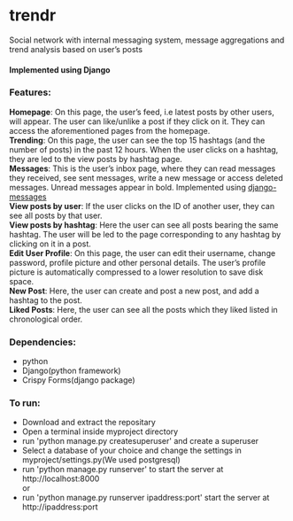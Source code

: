 # trendr
Social network with internal messaging system, message aggregations and trend analysis based on user’s posts

#### Implemented using Django

### Features:
**Homepage**: On this page, the user’s feed, i.e latest posts by other users, will appear. The user can like/unlike a post if they click on it. They can access the aforementioned pages from the homepage.  
**Trending**: On this page, the user can see the top 15 hashtags (and the number of posts) in the past 12 hours. When the user clicks on a hashtag, they are led to the view posts by hashtag page.  
**Messages**: This is the user’s inbox page, where they can read messages they received, see sent messages, write a new message or access deleted messages. Unread messages appear in bold. Implemented using [django-messages](https://github.com/arneb/django-messages)  
**View posts by user**: If the user clicks on the ID of another user, they can see all posts by that user.   
**View posts by hashtag**: Here the user can see all posts bearing the same hashtag. The user will be led to the page corresponding to any hashtag by clicking on it in a post.  
**Edit User Profile**: On this page, the user can edit their username, change password, profile picture and other personal details. The user’s profile picture is automatically compressed to a lower resolution to save disk space.  
**New Post**: Here, the user can create and post a new post, and add a hashtag to the post.  
**Liked Posts**: Here, the user can see all the posts which they liked listed in chronological order.  

### Dependencies:
- python
- Django(python framework)
- Crispy Forms(django package)

### To run:
- Download and extract the repositary
- Open a terminal inside myproject directory
- run 'python manage.py createsuperuser' and create a superuser
- Select a database of your choice and change the settings in myproject/settings.py(We used postgresql)
- run 'python manage.py runserver' to start the server at http://localhost:8000  
or
- run 'python manage.py runserver ipaddress:port' start the server at http://ipaddress:port

